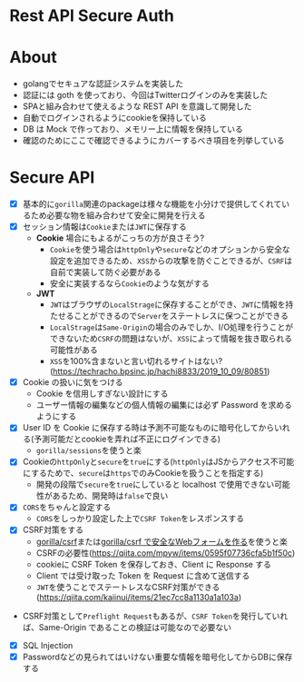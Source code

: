 # Rest API Secure Auth

# About
- golangでセキュアな認証システムを実装した
- 認証には goth を使っており、今回はTwitterログインのみを実装した
- SPAと組み合わせて使えるような REST API を意識して開発した
- 自動でログインされるようにcookieを保持している
- DB は Mock で作っており、メモリー上に情報を保持している
- 確認のためにここで確認できるようにカバーするべき項目を列挙している

# Secure API
- [x] 基本的に`gorilla`関連のpackageは様々な機能を小分けで提供してくれているため必要な物を組み合わせて安全に開発を行える
- [x] セッション情報は`Cookie`または`JWT`に保存する
  - **Cookie** 場合にもよるがこっちの方が良さそう?
    - `Cookie`を使う場合は`httpOnly`や`secure`などのオプションから安全な設定を追加できるため、`XSS`からの攻撃を防ぐことできるが、`CSRF`は自前で実装して防ぐ必要がある
    - 安全に実装するなら`Cookie`のような気がする
  - **JWT**
    - `JWT`はブラウザの`LocalStrage`に保存することができ、`JWT`に情報を持たせることができるので`Server`をステートレスに保つことができる
    - `LocalStrage`は`Same-Origin`の場合のみでしか、I/O処理を行うことができないため`CSRF`の問題はないが、`XSS`によって情報を抜き取られる可能性がある
    - `XSS`を100%含まないと言い切れるサイトはない?(https://techracho.bpsinc.jp/hachi8833/2019_10_09/80851)
- [x] Cookie の扱いに気をつける
  - Cookie を信用しすぎない設計にする
  - ユーザー情報の編集などの個人情報の編集には必ず Password を求めるようにする
- [x] User ID を Cookie に保存する時は予測不可能なものに暗号化してからいれる(予測可能だとcookieを弄れば不正にログインできる)
  - `gorilla/sessions`を使うと楽
- [x] Cookieの`httpOnly`と`secure`を`true`にする(`httpOnly`はJSからアクセス不可能にするためで、`secure`は`https`でのみCookieを扱うことを指定する)
  - 開発の段階で`secure`を`true`にしていると localhost で使用できない可能性があるため、開発時は`false`で良い
- [x] `CORS`をちゃんと設定する
  - `CORS`をしっかり設定した上で`CSRF Token`をレスポンスする
- [x] CSRF対策をする
  - [gorilla/csrf](https://github.com/gorilla/csrf#javascript-applications)または[gorilla/csrf で安全なWebフォームを作る](http://matope.hatenablog.com/entry/2019/06/05/144435)を使うと楽
  - CSRFの必要性(https://qiita.com/mpyw/items/0595f07736cfa5b1f50c)
  - cookieに CSRF Token を保存しておき、Client に Response する
  - Client では受け取った Token を Request に含めて送信する
  - `JWT`を使うことでステートレスなCSRF対策ができる(https://qiita.com/kaiinui/items/21ec7cc8a1130a1a103a)
- CSRF対策として`Preflight Request`もあるが、`CSRF Token`を発行していれば、Same-Origin であることの検証は可能なので必要ない
- [x] SQL Injection
- [x] Passwordなどの見られてはいけない重要な情報を暗号化してからDBに保存する
